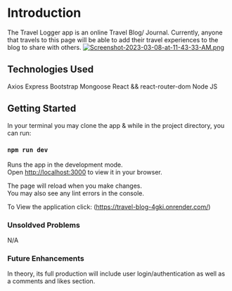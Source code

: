 # Introduction

The Travel Logger app is an online Travel Blog/ Journal. Currently, anyone that travels to this page will be able to add their travel experiences to the blog to share with others. 
[![Screenshot-2023-03-08-at-11-43-33-AM.png](https://i.postimg.cc/4NvJQN7D/Screenshot-2023-03-08-at-11-43-33-AM.png)](https://postimg.cc/hfjWSn0s)
## Technologies Used

Axios
Express
Bootstrap
Mongoose
React && react-router-dom
Node JS


## Getting Started

In your terminal you may clone the app &
while in the project directory, you can run:

### `npm run dev`

Runs the app in the development mode.\
Open [http://localhost:3000](http://localhost:3000) to view it in your browser.

The page will reload when you make changes.\
You may also see any lint errors in the console.

To View the application click:
(https://travel-blog-4gki.onrender.com/)

### Unsoldved Problems
N/A


### Future Enhancements
In theory, its full production will include user login/authentication as well as a comments and likes section. 


